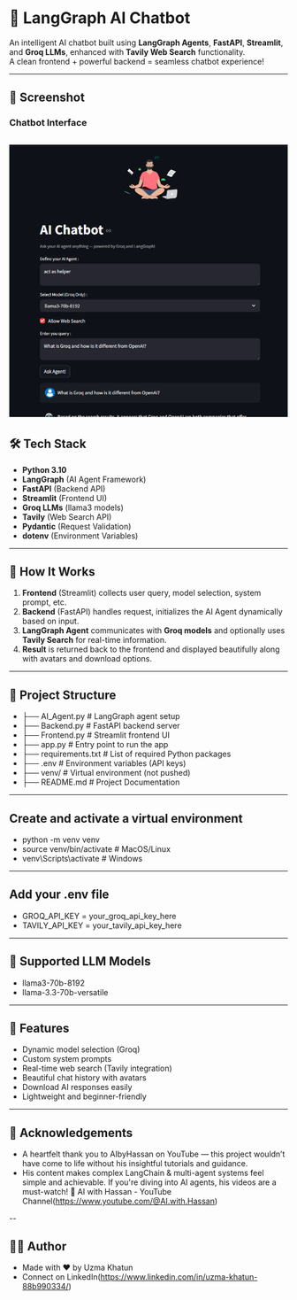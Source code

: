 # 🤖 LangGraph AI Chatbot 

An intelligent AI chatbot built using **LangGraph Agents**, **FastAPI**, **Streamlit**, and **Groq LLMs**, enhanced with **Tavily Web Search** functionality.  
A clean frontend + powerful backend = seamless chatbot experience!

---

## 📸 Screenshot
### Chatbot Interface
![Chatbot UI](./screenshots/screenshort.png)
---

## 🛠️ Tech Stack

- **Python 3.10**
- **LangGraph** (AI Agent Framework)
- **FastAPI** (Backend API)
- **Streamlit** (Frontend UI)
- **Groq LLMs** (llama3 models)
- **Tavily** (Web Search API)
- **Pydantic** (Request Validation)
- **dotenv** (Environment Variables)

---

## 🚀 How It Works

1. **Frontend** (Streamlit) collects user query, model selection, system prompt, etc.
2. **Backend** (FastAPI) handles request, initializes the AI Agent dynamically based on input.
3. **LangGraph Agent** communicates with **Groq models** and optionally uses **Tavily Search** for real-time information.
4. **Result** is returned back to the frontend and displayed beautifully along with avatars and download options.

---

## 📂 Project Structure

- ├── AI_Agent.py # LangGraph agent setup
- ├── Backend.py # FastAPI backend server
- ├── Frontend.py # Streamlit frontend UI
- ├── app.py # Entry point to run the app
- ├── requirements.txt # List of required Python packages
- ├── .env # Environment variables (API keys) 
- ├── venv/ # Virtual environment (not pushed)
- ├── README.md # Project Documentation

---

## Create and activate a virtual environment
- python -m venv venv
- source venv/bin/activate      # MacOS/Linux
- venv\Scripts\activate         # Windows

---

## Add your .env file 
- GROQ_API_KEY = your_groq_api_key_here
- TAVILY_API_KEY = your_tavily_api_key_here

---

## 🧠 Supported LLM Models
- llama3-70b-8192
- llama-3.3-70b-versatile

---

## 📢 Features
- Dynamic model selection (Groq)
- Custom system prompts
- Real-time web search (Tavily integration)
- Beautiful chat history with avatars
- Download AI responses easily
- Lightweight and beginner-friendly

---

## 🙏 Acknowledgements
- A heartfelt thank you to AIbyHassan on YouTube — this project wouldn’t have come to life without his insightful tutorials and guidance.
- His content makes complex LangChain & multi-agent systems feel simple and achievable. If you're diving into AI agents, his videos are a must-watch!
🎥 AI with Hassan - YouTube Channel(https://www.youtube.com/@AI.with.Hassan)

--

## 👨‍💻 Author
- Made with ❤️ by Uzma Khatun
- Connect on LinkedIn(https://www.linkedin.com/in/uzma-khatun-88b990334/)
